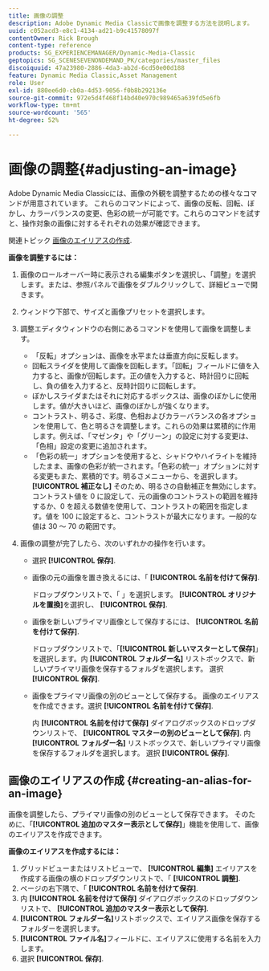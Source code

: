 ```yaml
---
title: 画像の調整
description: Adobe Dynamic Media Classicで画像を調整する方法を説明します。
uuid: c052acd3-e8c1-4134-ad21-b9c41578097f
contentOwner: Rick Brough
content-type: reference
products: SG_EXPERIENCEMANAGER/Dynamic-Media-Classic
geptopics: SG_SCENESEVENONDEMAND_PK/categories/master_files
discoiquuid: 47a23980-2886-4da3-ab2d-6cd50e00d188
feature: Dynamic Media Classic,Asset Management
role: User
exl-id: 880ee6d0-cb0a-4d53-9056-f0b8b292136e
source-git-commit: 972e5d4f468f14bd40e970c989465a639fd5e6fb
workflow-type: tm+mt
source-wordcount: '565'
ht-degree: 52%

---
```


# 画像の調整{#adjusting-an-image}

Adobe Dynamic Media Classicには、画像の外観を調整するための様々なコマンドが用意されています。 これらのコマンドによって、画像の反転、回転、ぼかし、カラーバランスの変更、色彩の統一が可能です。これらのコマンドを試すと、操作対象の画像に対するそれぞれの効果が確認できます。

関連トピック [画像のエイリアスの作成](adjusting-image.md#creating_an_alias_for_an_image).

**画像を調整するには：**

1. 画像のロールオーバー時に表示される編集ボタンを選択し、「調整」を選択します。または、参照パネルで画像をダブルクリックして、詳細ビューで開きます。
1. ウィンドウ下部で、サイズと画像プリセットを選択します。
1. 調整エディタウィンドウの右側にあるコマンドを使用して画像を調整します。

   * 「反転」オプションは、画像を水平または垂直方向に反転します。
   * 回転スライダを使用して画像を回転します。「回転」フィールドに値を入力すると、画像が回転します。正の値を入力すると、時計回りに回転し、負の値を入力すると、反時計回りに回転します。
   * ぼかしスライダまたはそれに対応するボックスは、画像のぼかしに使用します。値が大きいほど、画像のぼかしが強くなります。
   * コントラスト、明るさ、彩度、色相およびカラーバランスの各オプションを使用して、色と明るさを調整します。これらの効果は累積的に作用します。例えば、「マゼンタ」や「グリーン」の設定に対する変更は、「色相」設定の変更に追加されます。
   * 「色彩の統一」オプションを使用すると、シャドウやハイライトを維持したまま、画像の色彩が統一されます。「色彩の統一」オプションに対する変更もまた、累積的です。明るさメニューから、を選択します。 **[!UICONTROL 補正なし]** そのため、明るさの自動補正を無効にします。 コントラスト値を 0 に設定して、元の画像のコントラストの範囲を維持するか、0 を超える数値を使用して、コントラストの範囲を指定します。値を 100 に設定すると、コントラストが最大になります。一般的な値は 30 ～ 70 の範囲です。

1. 画像の調整が完了したら、次のいずれかの操作を行います。

   * 選択 **[!UICONTROL 保存]**.

   * 画像の元の画像を置き換えるには、「 **[!UICONTROL 名前を付けて保存]**.

      ドロップダウンリストで、「 」を選択します。 **[!UICONTROL オリジナルを置換]**&#x200B;を選択し、 **[!UICONTROL 保存]**.

   * 画像を新しいプライマリ画像として保存するには、 **[!UICONTROL 名前を付けて保存]**.

      ドロップダウンリストで、「**[!UICONTROL 新しいマスターとして保存]**」を選択します。内 **[!UICONTROL フォルダー名]** リストボックスで、新しいプライマリ画像を保存するフォルダを選択します。
選択 **[!UICONTROL 保存]**.

   * 画像をプライマリ画像の別のビューとして保存する。 画像のエイリアスを作成できます。選択 **[!UICONTROL 名前を付けて保存]**.

      内 **[!UICONTROL 名前を付けて保存]** ダイアログボックスのドロップダウンリストで、 **[!UICONTROL マスターの別のビューとして保存]**.
内 **[!UICONTROL フォルダー名]** リストボックスで、新しいプライマリ画像を保存するフォルダを選択します。
選択 **[!UICONTROL 保存]**.

## 画像のエイリアスの作成 {#creating-an-alias-for-an-image}

画像を調整したら、プライマリ画像の別のビューとして保存できます。 そのために、「**[!UICONTROL 追加のマスター表示として保存]**」機能を使用して、画像のエイリアスを作成できます。

**画像のエイリアスを作成するには：**

1. グリッドビューまたはリストビューで、 **[!UICONTROL 編集]** エイリアスを作成する画像の横のドロップダウンリストで、「 **[!UICONTROL 調整]**.
1. ページの右下隅で、「 **[!UICONTROL 名前を付けて保存]**.
1. 内 **[!UICONTROL 名前を付けて保存]** ダイアログボックスのドロップダウンリストで、 **[!UICONTROL 追加のマスター表示として保存]**.
1. **[!UICONTROL フォルダー名]**&#x200B;リストボックスで、エイリアス画像を保存するフォルダーを選択します。
1. **[!UICONTROL ファイル名]**&#x200B;フィールドに、エイリアスに使用する名前を入力します。
1. 選択 **[!UICONTROL 保存]**.
